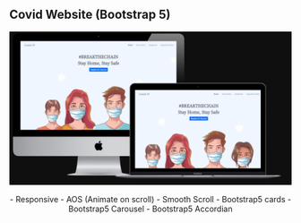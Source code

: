 ## Covid Website (Bootstrap 5)

![Mockup](./images/Mockup.png)

<p align="center">
- Responsive
- AOS (Animate on scroll)
- Smooth Scroll
- Bootstrap5 cards
- Bootstrap5 Carousel
- Bootstrap5 Accordian

</p>